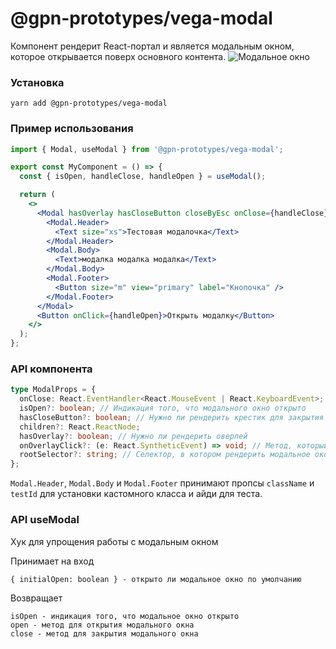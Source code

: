 # @gpn-prototypes/vega-modal

Компонент рендерит React-портал и является модальным окном, которое открывается поверх основного контента.
![Модальное окно](docs/modal.png)

### Установка

    yarn add @gpn-prototypes/vega-modal

### Пример использования

```jsx
import { Modal, useModal } from '@gpn-prototypes/vega-modal';

export const MyComponent = () => {
  const { isOpen, handleClose, handleOpen } = useModal();

  return (
    <>
      <Modal hasOverlay hasCloseButton closeByEsc onClose={handleClose} isOpen={isOpen}>
        <Modal.Header>
          <Text size="xs">Тестовая модалочка</Text>
        </Modal.Header>
        <Modal.Body>
          <Text>модалка модалка модалка</Text>
        </Modal.Body>
        <Modal.Footer>
          <Button size="m" view="primary" label="Кнопочка" />
        </Modal.Footer>
      </Modal>
      <Button onClick={handleOpen}>Открыть модалку</Button>
    </>
  );
};
```

### API компонента

```ts
type ModalProps = {
  onClose: React.EventHandler<React.MouseEvent | React.KeyboardEvent>; // Метод для закрытия модального окна
  isOpen?: boolean; // Индикация того, что модального окно открыто
  hasCloseButton?: boolean; // Нужно ли рендерить крестик для закрытия
  children?: React.ReactNode;
  hasOverlay?: boolean; // Нужно ли рендерить оверлей
  onOverlayClick?: (e: React.SyntheticEvent) => void; // Метод, который вызовется по клику на оверлей (по умолчанию onClose)
  rootSelector?: string; // Селектор, в котором рендерить модальное окон (по умолчанию body)
};
```

`Modal.Header`, `Modal.Body` и `Modal.Footer` принимают пропсы `className` и `testId` для установки кастомного класса и айди для теста.

### API useModal

Хук для упрощения работы с модальным окном

Принимает на вход

    { initialOpen: boolean } - открыто ли модальное окно по умолчанию

Возвращает

    isOpen - индикация того, что модальное окно открыто
    open - метод для открытия модального окна
    close - метод для закрытия модального окна
